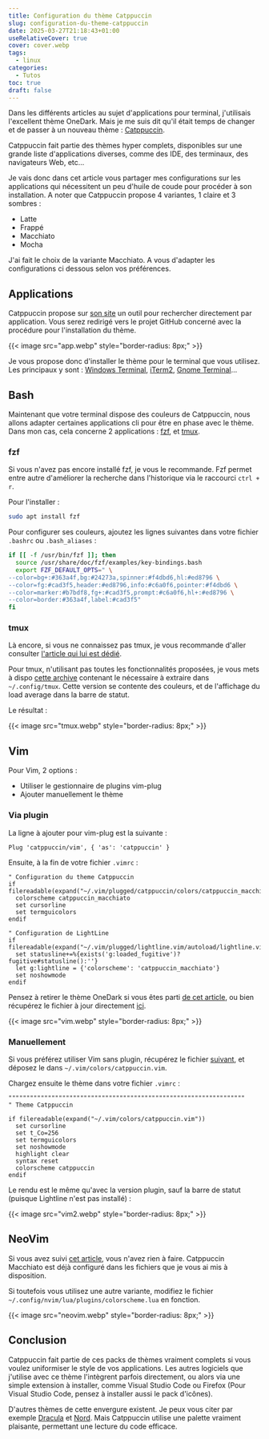 ```yaml
---
title: Configuration du thème Catppuccin
slug: configuration-du-theme-catppuccin
date: 2025-03-27T21:18:43+01:00
useRelativeCover: true
cover: cover.webp
tags:
  - linux
categories:
  - Tutos
toc: true
draft: false
---
```


Dans les différents articles au sujet d'applications pour terminal, j'utilisais l'excellent thème OneDark. Mais je me suis dit qu'il était temps de changer et de passer à un nouveau thème : [Catppuccin](https://catppuccin.com/).

Catppuccin fait partie des thèmes hyper complets, disponibles sur une grande liste d'applications diverses, comme des IDE, des terminaux, des navigateurs Web, etc...

Je vais donc dans cet article vous partager mes configurations sur les applications qui nécessitent un peu d'huile de coude pour procéder à son installation. A noter que Catppuccin propose 4 variantes, 1 claire et 3 sombres : 
- Latte
- Frappé
- Macchiato
- Mocha

J'ai fait le choix de la variante Macchiato. A vous d'adapter les configurations ci dessous selon vos préférences.

## Applications

Catppuccin propose sur [son site](https://catppuccin.com/ports/) un outil pour rechercher directement par application. Vous serez redirigé vers le projet GitHub concerné avec la procédure pour l'installation du thème.

{{< image src="app.webp" style="border-radius: 8px;" >}}

Je vous propose donc d'installer le thème pour le terminal que vous utilisez. Les principaux y sont : [Windows Terminal](https://github.com/catppuccin/windows-terminal), [iTerm2](https://github.com/catppuccin/iterm), [Gnome Terminal](https://github.com/catppuccin/gnome-terminal)...

## Bash

Maintenant que votre terminal dispose des couleurs de Catppuccin, nous allons adapter certaines applications cli pour être en phase avec le thème. Dans mon cas, cela concerne 2 applications : [fzf](https://github.com/junegunn/fzf), et [tmux](https://github.com/tmux/tmux/wiki).

### fzf

Si vous n'avez pas encore installé fzf, je vous le recommande. Fzf permet entre autre d'améliorer la recherche dans l'historique via le raccourci `ctrl + r`.

Pour l'installer : 

```bash
sudo apt install fzf
```

Pour configurer ses couleurs, ajoutez les lignes suivantes dans votre fichier `.bashrc` ou `.bash_aliases` :

```bash
if [[ -f /usr/bin/fzf ]]; then
  source /usr/share/doc/fzf/examples/key-bindings.bash
  export FZF_DEFAULT_OPTS=" \
--color=bg+:#363a4f,bg:#24273a,spinner:#f4dbd6,hl:#ed8796 \
--color=fg:#cad3f5,header:#ed8796,info:#c6a0f6,pointer:#f4dbd6 \
--color=marker:#b7bdf8,fg+:#cad3f5,prompt:#c6a0f6,hl+:#ed8796 \
--color=border:#363a4f,label:#cad3f5"
fi
```

### tmux

Là encore, si vous ne connaissez pas tmux, je vous recommande d'aller consulter [l'article qui lui est dédié](/posts/tmux-multiplexeur-de-terminaux/).

Pour tmux, n'utilisant pas toutes les fonctionnalités proposées, je vous mets à dispo [cette archive](/files/tmux.tar.gz) contenant le nécessaire à extraire dans `~/.config/tmux`. Cette version se contente des couleurs, et de l'affichage du load average dans la barre de statut.

Le résultat : 

{{< image src="tmux.webp" style="border-radius: 8px;" >}}

## Vim

Pour Vim, 2 options : 

- Utiliser le gestionnaire de plugins vim-plug
- Ajouter manuellement le thème

### Via plugin

La ligne à ajouter pour vim-plug est la suivante : 

```vim
Plug 'catppuccin/vim', { 'as': 'catppuccin' }
```

Ensuite, à la fin de votre fichier `.vimrc` :

```vim
" Configuration du theme Catppuccin
if filereadable(expand("~/.vim/plugged/catppuccin/colors/catppuccin_macchiato.vim"))
  colorscheme catppuccin_macchiato
  set cursorline
  set termguicolors
endif

" Configuration de LightLine
if filereadable(expand("~/.vim/plugged/lightline.vim/autoload/lightline.vim"))
  set statusline+=%{exists('g:loaded_fugitive')?fugitive#statusline():''}
  let g:lightline = {'colorscheme': 'catppuccin_macchiato'}
  set noshowmode
endif
```

Pensez à retirer le thème OneDark si vous êtes parti [de cet article](/posts/vim-neovim-choisissez-votre-configuration/#un-vim-efficace-avec-plugins), ou bien récupérez le fichier à jour directement [ici](https://github.com/jeremky/envbackup/blob/main/dotfiles/.vimrc).

{{< image src="vim.webp" style="border-radius: 8px;" >}}

### Manuellement

Si vous préférez utiliser Vim sans plugin, récupérez le fichier [suivant](https://github.com/catppuccin/vim/blob/main/colors/catppuccin_macchiato.vim), et déposez le dans `~/.vim/colors/catppuccin.vim`.

Chargez ensuite le thème dans votre fichier `.vimrc` :

```vim
""""""""""""""""""""""""""""""""""""""""""""""""""""""""""""""""""
" Theme Catppuccin

if filereadable(expand("~/.vim/colors/catppuccin.vim"))
  set cursorline
  set t_Co=256
  set termguicolors
  set noshowmode
  highlight clear
  syntax reset
  colorscheme catppuccin
endif
```

Le rendu est le même qu'avec la version plugin, sauf la barre de statut (puisque Lightline n'est pas installé) : 

{{< image src="vim2.webp" style="border-radius: 8px;" >}}

## NeoVim

Si vous avez suivi [cet article](/posts/vim-neovim-choisissez-votre-configuration/#neovim--vim-en-mode-ide), vous n'avez rien à faire. Catppuccin Macchiato est déjà configuré dans les fichiers que je vous ai mis à disposition.

Si toutefois vous utilisez une autre variante, modifiez le fichier `~/.config/nvim/lua/plugins/colorscheme.lua` en fonction.

{{< image src="neovim.webp" style="border-radius: 8px;" >}}

## Conclusion

Catppuccin fait partie de ces packs de thèmes vraiment complets si vous voulez uniformiser le style de vos applications. Les autres logiciels que j'utilise avec ce thème l'intègrent parfois directement, ou alors via une simple extension à installer, comme Visual Studio Code ou Firefox (Pour Visual Studio Code, pensez à installer aussi le pack d'icônes).

D'autres thèmes de cette envergure existent. Je peux vous citer par exemple [Dracula](https://draculatheme.com/) et [Nord](https://www.nordtheme.com/). Mais Catppuccin utilise une palette vraiment plaisante, permettant une lecture du code efficace.
